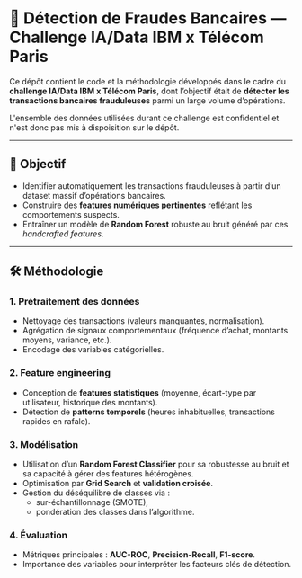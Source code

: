 # 🏦 Détection de Fraudes Bancaires — Challenge IA/Data IBM x Télécom Paris

Ce dépôt contient le code et la méthodologie développés dans le cadre du **challenge IA/Data IBM x Télécom Paris**, dont l’objectif était de **détecter les transactions bancaires frauduleuses** parmi un large volume d’opérations.

L'ensemble des données utilisées durant ce challenge est confidentiel et n'est donc pas mis à dispoisition sur le dépôt.

---

## 🎯 Objectif

- Identifier automatiquement les transactions frauduleuses à partir d’un dataset massif d’opérations bancaires.  
- Construire des **features numériques pertinentes** reflétant les comportements suspects.  
- Entraîner un modèle de **Random Forest** robuste au bruit généré par ces *handcrafted features*.  

---

## 🛠️ Méthodologie

### 1. Prétraitement des données
- Nettoyage des transactions (valeurs manquantes, normalisation).  
- Agrégation de signaux comportementaux (fréquence d’achat, montants moyens, variance, etc.).  
- Encodage des variables catégorielles.

### 2. Feature engineering
- Conception de **features statistiques** (moyenne, écart-type par utilisateur, historique des montants).  
- Détection de **patterns temporels** (heures inhabituelles, transactions rapides en rafale).  

### 3. Modélisation
- Utilisation d’un **Random Forest Classifier** pour sa robustesse au bruit et sa capacité à gérer des features hétérogènes.  
- Optimisation par **Grid Search** et **validation croisée**.  
- Gestion du déséquilibre de classes via :  
  - sur-échantillonnage (SMOTE),  
  - pondération des classes dans l’algorithme.  

### 4. Évaluation
- Métriques principales : **AUC-ROC**, **Precision-Recall**, **F1-score**.  
- Importance des variables pour interpréter les facteurs clés de détection.  

